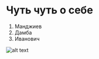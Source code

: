 # Чуть чуть о себе

1. Манджиев
2. Дамба
3. Иванович

![alt text](https://globalvlad.ru/usr/sign-chinese/bigsign-chinese16154452020.jpg)